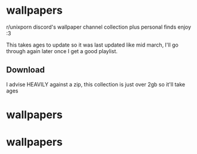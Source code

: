# wallpapers
r/unixporn discord's wallpaper channel collection plus personal finds
enjoy :3

This takes ages to update so it was last updated like mid march, I'll go through again later once I get a good playlist.

## Download
I advise HEAVILY against a zip, this collection is just over 2gb so it'll take ages
# wallpapers
# wallpapers
